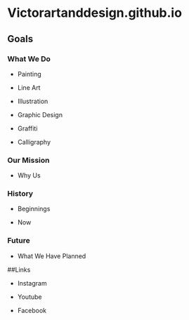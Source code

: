 # Victorartanddesign.github.io

## Goals
### What We Do
- Painting
  
- Line Art
  
- Illustration

- Graphic Design
  
- Graffiti
  
- Calligraphy
  

### Our Mission
- Why Us

### History
- Beginnings
  
- Now

### Future
- What We Have Planned
  
##Links
- Instagram

- Youtube
- Facebook
